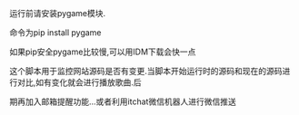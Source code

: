 运行前请安装pygame模块.

命令为pip install pygame

如果pip安全pygame比较慢,可以用IDM下载会快一点

这个脚本用于监控网站源码是否有变更.当脚本开始运行时的源码和现在的源码进行对比,如有变化就会进行播放歌曲.后

期再加入邮箱提醒功能...或者利用itchat微信机器人进行微信推送

